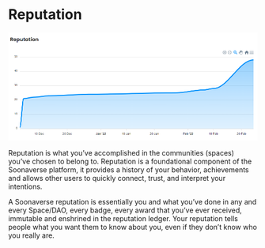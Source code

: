# Reputation

![](<../../.gitbook/assets/image (31) (1) (1).png>)

Reputation is what you’ve accomplished in the communities (spaces) you’ve chosen to belong to. Reputation is a foundational component of the Soonaverse platform, it provides a history of your behavior, achievements and allows other users to quickly connect, trust, and interpret your intentions.

A Soonaverse reputation is essentially you and what you’ve done in any and every Space/DAO, every badge, every award that you’ve ever received, immutable and enshrined in the reputation ledger. Your reputation tells people what you want them to know about you, even if they don’t know who you really are.
